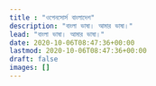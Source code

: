 ```yaml
---
title : "ওপেনসোর্স বাংলাদেশ"
description: "বাংলা ভাষা। আমার ভাষা।"
lead: "বাংলা ভাষা। আমার ভাষা।"
date: 2020-10-06T08:47:36+00:00
lastmod: 2020-10-06T08:47:36+00:00
draft: false
images: []
---
```

